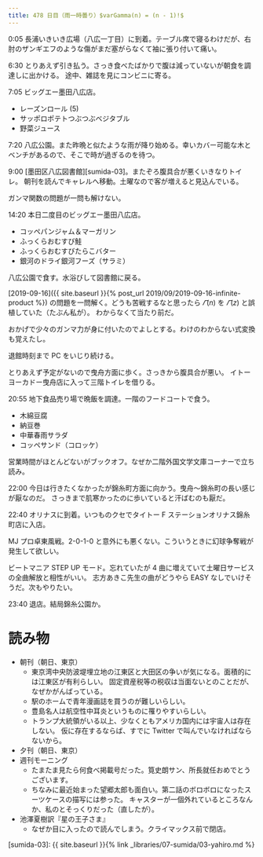 ```yaml
---
title: 478 日目（雨一時曇り）$varGamma(n) = (n - 1)!$
---
```


0:05 長浦いきいき広場（八広一丁目）に到着。テーブル席で寝るわけだが、右肘のザンギエフのような傷がまだ塞がらなくて袖に張り付いて痛い。

6:30 とりあえず引き払う。さっき食べたばかりで腹は減っていないが朝食を調達しに出かける。
途中、雑誌を見にコンビニに寄る。

7:05 ビッグエー墨田八広店。
* レーズンロール (5)
* サッポロポテトつぶつぶベジタブル
* 野菜ジュース

7:20 八広公園。また昨晩と似たような雨が降り始める。幸いカバー可能な木とベンチがあるので、そこで時が過ぎるのを待つ。

9:00 [墨田区八広図書館][sumida-03]。またぞろ腹具合が悪くいきなりトイレ。
朝刊を読んでキャレルへ移動。土曜なので客が増えると見込んでいる。

ガンマ関数の問題が一問も解けない。

14:20 本日二度目のビッグエー墨田八広店。
* コッペパンジャム＆マーガリン
* ふっくらおむすび鮭
* ふっくらおむすびたらこバター
* 銀河のドライ銀河フーズ（サラミ）

八広公園で食す。水浴びして図書館に戻る。

[2019-09-16]({{ site.baseurl }}{% post_url 2019/09/2019-09-16-infinite-product %})
の問題を一問解く。どうも苦戦するなと思ったら $\varGamma(n)$ を $\varGamma(z)$ と誤植していた（たぶん私が）。
わからなくて当たり前だ。

おかげで少々のガンマ力が身に付いたのでよしとする。わけのわからない式変換も覚えたし。

退館時刻まで PC をいじり続ける。

とりあえず予定がないので曳舟方面に歩く。さっきから腹具合が悪い。
イトーヨーカドー曳舟店に入って三階トイレを借りる。

20:55 地下食品売り場で晩飯を調達。一階のフードコートで食う。
* 木綿豆腐
* 納豆巻
* 中華春雨サラダ
* コッペサンド（コロッケ）

営業時間がほとんどないがブックオフ。なぜか二階外国文学文庫コーナーで立ち読み。

22:00 今日は行きたくなかったが錦糸町方面に向かう。曳舟～錦糸町の長い感じが厭なのだ。
さっきまで肌寒かったのに歩いていると汗ばむのも厭だ。

22:40 オリナスに到着。いつものクセでタイトー F ステーションオリナス錦糸町店に入店。

MJ プロ卓東風戦。2-0-1-0 と意外にも悪くない。こういうときに幻球争奪戦が発生して欲しい。

ビートマニア STEP UP モード。忘れていたが 4 曲に増えていて土曜日サービスの全曲解放と相性がいい。
志方あきこ先生の曲がどうやら EASY なしでいけそうだ。次もやりたい。

23:40 退店。結局錦糸公園か。

# 読み物

* 朝刊（朝日、東京）
  * 東京湾中央防波堤埋立地の江東区と大田区の争いが気になる。面積的には江東区が有利らしい。
    固定資産税等の税収は当面ないとのことだが、なぜかがんばっている。
  * 駅のホームで青年漫画誌を買うのが難しいらしい。
  * 豊島名人は航空性中耳炎というものに罹りやすいらしい。
  * トランプ大統領がいる以上、少なくともアメリカ国内には宇宙人は存在しない。
    仮に存在するならば、すでに Twitter で叫んでいなければならないから。
* 夕刊（朝日、東京）
* 週刊モーニング
  * たまたま見たら何食べ掲載号だった。筧史朗サン、所長就任おめでとうございます。
  * ちなみに最近始まった望郷太郎も面白い。第二話のボロボロになったスーツケースの描写には参った。
    キャスターが一個外れているところなんか、私のとそっくりだった（直したが）。
* 池澤夏樹訳『星の王子さま』
  * なぜか目に入ったので読んでしまう。クライマックス前で閉店。

[sumida-03]: {{ site.baseurl }}{% link _libraries/07-sumida/03-yahiro.md %}
